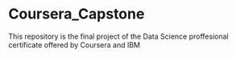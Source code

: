 # Coursera_Capstone
This repository is the final project of the Data Science proffesional certificate offered by Coursera and IBM
